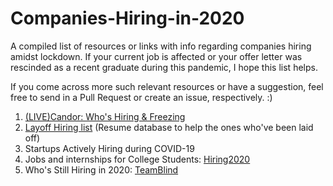 # Companies-Hiring-in-2020
A compiled list of resources or links with info regarding companies hiring amidst lockdown. If your current job is affected or your offer letter was rescinded as a recent graduate during this pandemic, I hope this list helps.  

If you come across more such relevant resources or have a suggestion, feel free to send in a Pull Request or create an issue, respectively. :)


1. [(LIVE)Candor: Who's Hiring & Freezing](https://candor.co/hiring-freezes/)
2. [Layoff Hiring list](https://candor.co/layoff-list/) (Resume database to help the ones who've been laid off)
3. Startups Actively Hiring during COVID-19
4. Jobs and internships for College Students: [Hiring2020](https://github.com/gcreddy42/hiring2020)
5. Who's Still Hiring in 2020: [TeamBlind](https://www.teamblind.com/whoshiring)

